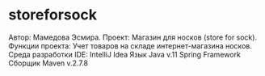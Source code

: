 # storeforsock
Автор: Мамедова Эсмира.
Проект: Магазин для носков (store for sock).
Функции проекта: Учет товаров на складе интернет-магазина носков. 
Среда разработки IDE: IntelliJ Idea Язык Java v.11 Spring Framework Сборщик Maven v.2.7.8
